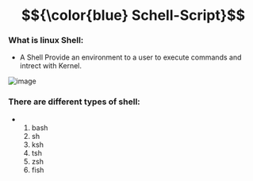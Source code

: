 # $${\color{blue}  Schell-Script}$$


### What is linux Shell:

- A Shell Provide an environment to a user to execute commands and intrect with Kernel.


![image](https://github.com/user-attachments/assets/1bf18ad2-8dfc-423b-bb7f-d4ff97eb5e85)



### There are different types of shell:
- 1. bash
  2. sh
  3. ksh
  4. tsh
  5. zsh
  6. fish
